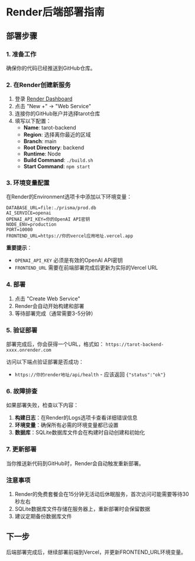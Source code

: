 # Render后端部署指南

## 部署步骤

### 1. 准备工作

确保你的代码已经推送到GitHub仓库。

### 2. 在Render创建新服务

1. 登录 [Render Dashboard](https://dashboard.render.com/)
2. 点击 "New +" → "Web Service"
3. 连接你的GitHub账户并选择tarot仓库
4. 填写以下配置：
   - **Name**: tarot-backend
   - **Region**: 选择离你最近的区域
   - **Branch**: main
   - **Root Directory**: backend
   - **Runtime**: Node
   - **Build Command**: `./build.sh`
   - **Start Command**: `npm start`

### 3. 环境变量配置

在Render的Environment选项卡中添加以下环境变量：

```
DATABASE_URL=file:./prisma/prod.db
AI_SERVICE=openai
OPENAI_API_KEY=你的OpenAI API密钥
NODE_ENV=production
PORT=10000
FRONTEND_URL=https://你的vercel应用地址.vercel.app
```

**重要提示**：
- `OPENAI_API_KEY` 必须是有效的OpenAI API密钥
- `FRONTEND_URL` 需要在前端部署完成后更新为实际的Vercel URL

### 4. 部署

1. 点击 "Create Web Service"
2. Render会自动开始构建和部署
3. 等待部署完成（通常需要3-5分钟）

### 5. 验证部署

部署完成后，你会获得一个URL，格式如：
`https://tarot-backend-xxxx.onrender.com`

访问以下端点验证部署是否成功：
- `https://你的render地址/api/health` - 应该返回 `{"status":"ok"}`

### 6. 故障排查

如果部署失败，检查以下内容：

1. **构建日志**：在Render的Logs选项卡查看详细错误信息
2. **环境变量**：确保所有必需的环境变量都已设置
3. **数据库**：SQLite数据库文件会在构建时自动创建和初始化

### 7. 更新部署

当你推送新代码到GitHub时，Render会自动触发重新部署。

### 注意事项

1. Render的免费套餐会在15分钟无活动后休眠服务，首次访问可能需要等待30秒左右
2. SQLite数据库文件存储在服务器上，重新部署时会保留数据
3. 建议定期备份数据库文件

## 下一步

后端部署完成后，继续部署前端到Vercel，并更新FRONTEND_URL环境变量。